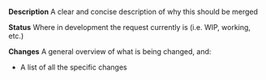 **Description**
A clear and concise description of why this should be merged

**Status**
Where in development the request currently is (i.e. WIP, working, etc.)

**Changes**
A general overview of what is being changed, and:
 * A list of all the specific changes
